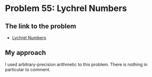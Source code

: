 # Problem 55: Lychrel Numbers

## The link to the problem

- [Lychrel Numbers](https://projecteuler.net/problem=55)

## My approach

I used arbitrary-precision arithmetic to this problem.
There is nothing in particular to comment.
